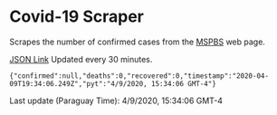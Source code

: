 # Covid-19 Scraper

Scrapes the number of confirmed cases from the [MSPBS](https://www.mspbs.gov.py/covid-19.php) web page.

[JSON Link](https://jmayalag.github.io/covid19-scrape/cases.json)
Updated every 30 minutes.
```
{"confirmed":null,"deaths":0,"recovered":0,"timestamp":"2020-04-09T19:34:06.249Z","pyt":"4/9/2020, 15:34:06 GMT-4"}
```
Last update (Paraguay Time): 4/9/2020, 15:34:06 GMT-4